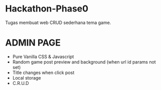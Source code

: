 # Hackathon-Phase0
Tugas membuat web CRUD  sederhana tema game.


# ADMIN PAGE

- Pure Vanilla CSS & Javascript
- Random game post preview and background (when url id params not set)
- Title changes when click post
- Local storage
- C.R.U.D
